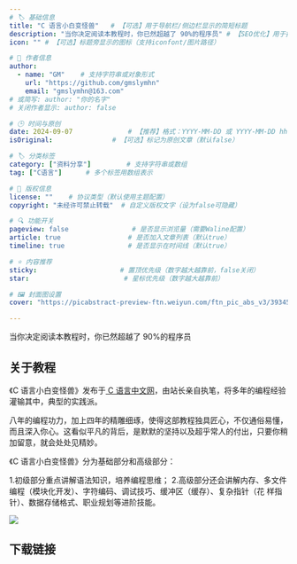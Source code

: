 ```yaml
---
# 🏷️ 基础信息
title: "C 语言小白变怪兽"   # 【可选】用于导航栏/侧边栏显示的简短标题
description: "当你决定阅读本教程时，你已然超越了 90%的程序员" # 【SEO优化】用于搜索引擎显示的描述
icon: "" # 【可选】标题旁显示的图标（支持iconfont/图片路径）

# 👤 作者信息
author: 
  - name: "GM"    # 支持字符串或对象形式
    url: "https://github.com/gmslymhn" 
    email: "gmslymhn@163.com"
# 或简写: author: "你的名字" 
# 关闭作者显示: author: false

# 🕒 时间与原创
date: 2024-09-07              # 【推荐】格式：YYYY-MM-DD 或 YYYY-MM-DD hh:mm:ss
isOriginal:               # 【可选】标记为原创文章（默认false）

# 🏷️ 分类标签
category: ["资料分享"]         # 支持字符串或数组
tag: ["C语言"]      # 多个标签用数组表示

# 📜 版权信息
license: ""    # 协议类型（默认使用主题配置）
copyright: "未经许可禁止转载"  # 自定义版权文字（设为false可隐藏）

# 🔍 功能开关
pageview: false                # 是否显示浏览量（需要Waline配置）
article: true                 # 是否加入文章列表（默认true）
timeline: true                # 是否显示在时间线（默认true）

# ⭐ 内容推荐
sticky:                     # 置顶优先级（数字越大越靠前，false关闭）
star:                        # 星标优先级（数字越大越靠前）

# 🖼️ 封面图设置
cover: "https://picabstract-preview-ftn.weiyun.com/ftn_pic_abs_v3/39345a4aab15b75e9a9d72d090d344dad82525dc30d7ae0b49b54864dde98e87f9124c4b3a122fd5bdaf4486ea01ab17?pictype=scale&from=30013&version=3.3.3.3&fname=2024-09-07jmBm4.png&size=1000"  # 文章卡片封面图（建议尺寸：1200×600）

---
```

当你决定阅读本教程时，你已然超越了 90%的程序员
<!-- more -->
## 关于教程

《C 语言小白变怪兽》发布于[ C 语言中文网](https://c.biancheng.net/index.html)，由站长亲自执笔，将多年的编程经验灌输其中，典型的实践派。

八年的编程功力，加上四年的精雕细琢，使得这部教程独具匠心，不仅通俗易懂，而且深入你心。这看似平凡的背后，是默默的坚持以及超乎常人的付出，只要你稍加留意，就会处处见精妙。

《C 语言小白变怪兽》分为基础部分和高级部分：

1.初级部分重点讲解语法知识，培养编程思维；
2.高级部分还会讲解内存、多文件编程（模块化开发）、字符编码、调试技巧、缓冲区（缓存）、复杂指针（花 样指针）、数据存储格式、职业规划等进阶技能。

![](https://picabstract-preview-ftn.weiyun.com/ftn_pic_abs_v3/39f70da8f3b6fd5a76d4c56d076a80e908ccb956af6b992d9fd166c4cb087d3bd1f8a01d8db45d9a871362f4426bd766?pictype=scale&from=30013&version=3.3.3.3&fname=2024-09-07KJHRw.png&size=1000)

## 下载链接

[](https://netlify-lz.tyut.tech/?fid=i03MR29g34kf&pwd=bqjf&isNewd=https://innlab.lanzn.com)
